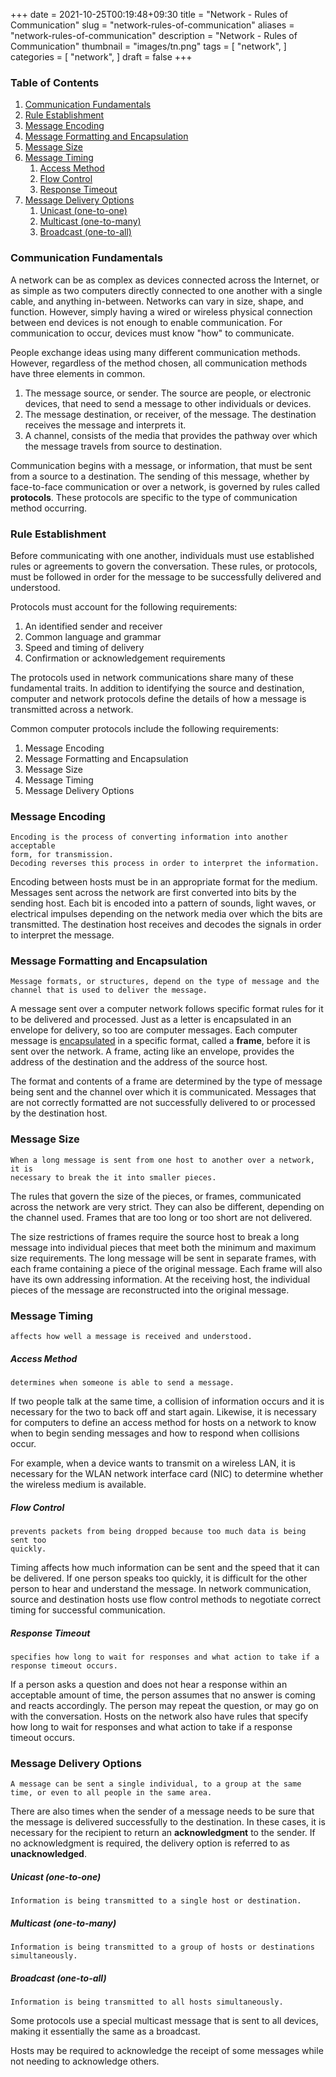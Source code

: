 +++
date = 2021-10-25T00:19:48+09:30
title = "Network - Rules of Communication"
slug = "network-rules-of-communication"
aliases = "network-rules-of-communication"
description = "Network - Rules of Communication"
thumbnail = "images/tn.png"
tags = [
    "network",
]
categories = [
    "network",
]
draft = false
+++

### Table of Contents

1. [Communication Fundamentals](#communication-fundamentals)
1. [Rule Establishment](#rule-establishment)
1. [Message Encoding](#message-encoding)
1. [Message Formatting and Encapsulation](#message-formatting-and-encapsulation)
1. [Message Size](#message-size)
1. [Message Timing](#message-timing)
    1. [Access Method](#access-method)
    1. [Flow Control](#flow-control)
    1. [Response Timeout](#response-timeout)
1. [Message Delivery Options](#message-delivery-options)
    1. [Unicast (one-to-one)](#unicast-one-to-one)
    1. [Multicast (one-to-many)](#multicast-one-to-many)
    1. [Broadcast (one-to-all)](#broadcast-one-to-all)

### Communication Fundamentals

A network can be as complex as devices connected across the Internet, or as
simple as two computers directly connected to one another with a single cable,
and anything in-between. Networks can vary in size, shape, and function.
However, simply having a wired or wireless physical connection between end
devices is not enough to enable communication. For communication to occur,
devices must know "how" to communicate.

People exchange ideas using many different communication methods. However,
regardless of the method chosen, all communication methods have three elements
in common.

1. The message source, or sender. The source are people, or electronic devices,
   that need to send a message to other individuals or devices.
1. The message destination, or receiver, of the message. The destination
   receives the message and interprets it.
1. A channel, consists of the media that provides the pathway over which the
   message travels from source to destination.

Communication begins with a message, or information, that must be sent from a
source to a destination. The sending of this message, whether by face-to-face
communication or over a network, is governed by rules called **protocols**.
These protocols are specific to the type of communication method occurring.

### Rule Establishment

Before communicating with one another, individuals must use established rules or
agreements to govern the conversation. These rules, or protocols, must be
followed in order for the message to be successfully delivered and understood.

Protocols must account for the following requirements:

1. An identified sender and receiver
1. Common language and grammar
1. Speed and timing of delivery
1. Confirmation or acknowledgement requirements

The protocols used in network communications share many of these fundamental
traits. In addition to identifying the source and destination, computer and
network protocols define the details of how a message is transmitted across a
network.

Common computer protocols include the following requirements:

1. Message Encoding
1. Message Formatting and Encapsulation
1. Message Size
1. Message Timing
1. Message Delivery Options

### Message Encoding

    Encoding is the process of converting information into another acceptable
    form, for transmission.
    Decoding reverses this process in order to interpret the information.

Encoding between hosts must be in an appropriate format for the medium. Messages
sent across the network are first converted into bits by the sending host. Each
bit is encoded into a pattern of sounds, light waves, or electrical impulses
depending on the network media over which the bits are transmitted. The
destination host receives and decodes the signals in order to interpret the
message.

### Message Formatting and Encapsulation

    Message formats, or structures, depend on the type of message and the
    channel that is used to deliver the message.

A message sent over a computer network follows specific format rules for it to
be delivered and processed. Just as a letter is encapsulated in an envelope for
delivery, so too are computer messages. Each computer message is
[encapsulated](https://www.oxfordlearnersdictionaries.com/definition/english/encapsulate?q=encapsulate)
in a specific format, called a **frame**, before it is sent over the network. A
frame, acting like an envelope, provides the address of the destination and the
address of the source host.

The format and contents of a frame are determined by the type of message being
sent and the channel over which it is communicated. Messages that are not
correctly formatted are not successfully delivered to or processed by the
destination host.

### Message Size

    When a long message is sent from one host to another over a network, it is
    necessary to break the it into smaller pieces.

The rules that govern the size of the pieces, or frames, communicated across the
network are very strict. They can also be different, depending on the channel
used. Frames that are too long or too short are not delivered.

The size restrictions of frames require the source host to break a long message
into individual pieces that meet both the minimum and maximum size requirements.
The long message will be sent in separate frames, with each frame containing a
piece of the original message. Each frame will also have its own addressing
information. At the receiving host, the individual pieces of the message are
reconstructed into the original message.

### Message Timing

    affects how well a message is received and understood.

##### Access Method

    determines when someone is able to send a message.

If two people talk at the same time, a collision of information occurs and it is
necessary for the two to back off and start again. Likewise, it is necessary for
computers to define an access method for hosts on a network to know when to
begin sending messages and how to respond when collisions occur.

For example, when a device wants to transmit on a wireless LAN, it is necessary
for the WLAN network interface card (NIC) to determine whether the wireless
medium is available.

##### Flow Control

    prevents packets from being dropped because too much data is being sent too
    quickly.

Timing affects how much information can be sent and the speed that it can be
delivered. If one person speaks too quickly, it is difficult for the other
person to hear and understand the message. In network communication, source and
destination hosts use flow control methods to negotiate correct timing for
successful communication.

##### Response Timeout

    specifies how long to wait for responses and what action to take if a
    response timeout occurs.

If a person asks a question and does not hear a response within an acceptable
amount of time, the person assumes that no answer is coming and reacts
accordingly. The person may repeat the question, or may go on with the
conversation. Hosts on the network also have rules that specify how long to wait
for responses and what action to take if a response timeout occurs.

### Message Delivery Options

    A message can be sent a single individual, to a group at the same
    time, or even to all people in the same area.

There are also times when the sender of a message needs to be sure that the
message is delivered successfully to the destination. In these cases, it is
necessary for the recipient to return an **acknowledgment** to the sender. If no
acknowledgment is required, the delivery option is referred to as
**unacknowledged**.

##### Unicast (one-to-one)

    Information is being transmitted to a single host or destination.

##### Multicast (one-to-many)

    Information is being transmitted to a group of hosts or destinations
    simultaneously.

##### Broadcast (one-to-all)

    Information is being transmitted to all hosts simultaneously.

Some protocols use a special multicast message that is sent to all devices,
making it essentially the same as a broadcast.

Hosts may be required to acknowledge the receipt of some messages while not
needing to acknowledge others.
